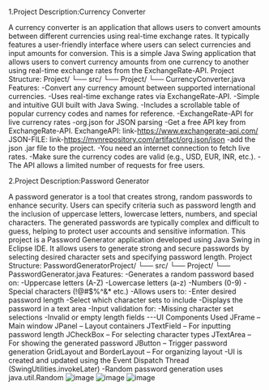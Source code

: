 1.Project Description:Currency Converter

A currency converter is an application that allows users to convert amounts between different currencies
using real-time exchange rates. It typically features a user-friendly interface where users can select
currencies and input amounts for conversion.
This is a simple Java Swing application that allows users to convert currency amounts from one currency to another using real-time exchange rates from the ExchangeRate-API.
Project Structure:
Project/
└── src/
    └── Project/
        └── CurrencyConverter.java
Features:
-Convert any currency amount between supported international currencies.
-Uses real-time exchange rates via ExchangeRate-API.
-Simple and intuitive GUI built with Java Swing.
-Includes a scrollable table of popular currency codes and names for reference.
-ExchangeRate-API for live currency rates
-org.json for JSON parsing
-Get a free API key from ExchangeRate-API.
ExchangeAPI:
link-https://www.exchangerate-api.com/
JSON-FILE:
link-https://mvnrepository.com/artifact/org.json/json
-add the json .jar file to the project.
-You need an internet connection to fetch live rates.
-Make sure the currency codes are valid (e.g., USD, EUR, INR, etc.).
-The API allows a limited number of requests for free users.



2.Project Description:Password Generator

A password generator is a tool that creates strong, random passwords to enhance security. Users can
specify criteria such as password length and the inclusion of uppercase letters, lowercase letters,
numbers, and special characters. The generated passwords are typically complex and difficult to guess,
helping to protect user accounts and sensitive information.
This project is a Password Generator application developed using Java Swing in Eclipse IDE. It allows users to generate strong and secure passwords by selecting desired character sets and specifying password length.
Project Structure:
PasswordGeneratorProject/
└── src/
    └── Project/
        └── PasswordGenerator.java
Features:
-Generates a random password based on:
  -Uppercase letters (A-Z)
  -Lowercase letters (a-z)
  -Numbers (0-9)
  -Special characters (!@#$%^&* etc.)
-Allows users to:
  -Enter desired password length
  -Select which character sets to include
  -Displays the password in a text area
-Input validation for:
  -Missing character set selections
  -Invalid or empty length fields
---UI Components Used
JFrame – Main window
JPanel – Layout containers
JTextField – For inputting password length
JCheckBox – For selecting character types
JTextArea – For showing the generated password
JButton – Trigger password generation
GridLayout and BorderLayout – For organizing layout
-UI is created and updated using the Event Dispatch Thread (SwingUtilities.invokeLater)
-Random password generation uses java.util.Random
![image](https://github.com/user-attachments/assets/0f1d306c-213f-4124-920e-fd444a66198c)
![image](https://github.com/user-attachments/assets/0e05fad3-5f35-42de-b7e9-a7aea88659bc)
![image](https://github.com/user-attachments/assets/7672bbab-f3ab-4cda-91cf-cdb9abb4c5bf)

